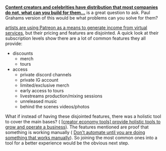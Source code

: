 [**Content creators and celebrities have distribution that most companies do not, what can you build for them...**](https://www.notion.so/Content-creators-and-celebrities-have-distribution-that-most-companies-do-not-what-can-you-build-fo-b9f7c81bf6e44138805bb67e217935e8) is a great question to ask. Paul Grahams version of this would be what problems can you solve for them?

[artists are using Patreon as a means to generate income from virtual services](https://www.notion.so/artists-are-using-Patreon-as-a-means-to-generate-income-from-virtual-services-8461888c85c64cc2a02492c56e6b2efd), but their pricing and features are disjointed. A quick look at their subscription levels show there are a lot of common features they all provide:

- discounts
    - merch
    - tours
- access
    - private discord channels
    - private IG account
    - limited/exclusive merch
    - early access to tours
    - livestreams production/mixing sessions
    - unreleased music
    - behind the scenes videos/photos

What if instead of having these disjointed features, there was a holistic tool to cover the main bases? ( [[creator economy tools] provide holistic tools to grow and operate a business](https://www.notion.so/creator-economy-tools-provide-holistic-tools-to-grow-and-operate-a-business-855d89985ed047cfa95ef72dcfebb411)). The features mentioned are proof that something is working manually ( [Don't automate until you are doing something that works manually](https://www.notion.so/Don-t-automate-until-you-are-doing-something-that-works-manually-19722143cb474921b655414ef0dcd54f)). So joining the most common ones into a tool for a better experience would be the obvious next step.